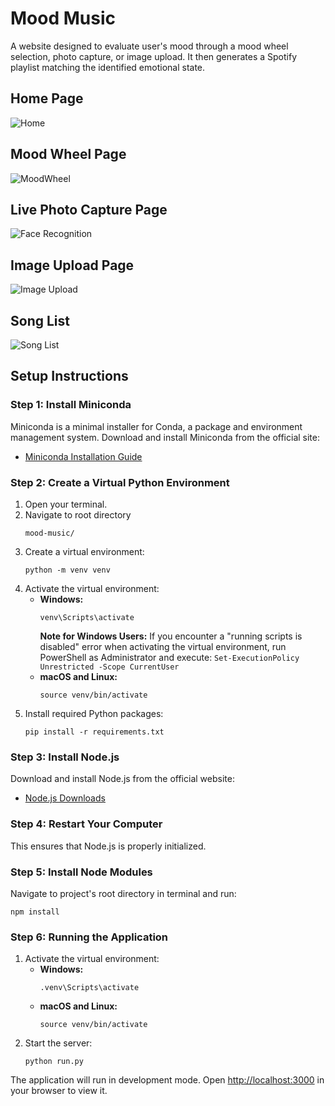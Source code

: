 
# Mood Music
A website designed to evaluate user's mood through a mood wheel selection, photo capture, or image upload. It then generates a Spotify playlist matching the identified emotional state.

## Home Page
![Home](https://github.com/dannirash/mood-music/assets/61055337/5ded48bb-70f5-414b-9926-1c7951d80c71)
## Mood Wheel Page
![MoodWheel](https://github.com/dannirash/mood-music/assets/61055337/405133a1-1b86-45d3-8a03-2bb5e2752229)
## Live Photo Capture Page
![Face Recognition](https://github.com/dannirash/mood-music/assets/61055337/2d1586c9-7131-4a1d-b88b-9e43547d0072)
## Image Upload Page
![Image Upload](https://github.com/dannirash/mood-music/assets/61055337/40ee4cf3-1632-4440-94b7-d9103ae19b9f)
## Song List
![Song List](https://github.com/dannirash/mood-music/assets/61055337/98999e48-8221-4a03-8bff-c4cf15f40478)

## Setup Instructions

### Step 1: Install Miniconda
Miniconda is a minimal installer for Conda, a package and environment management system. Download and install Miniconda from the official site:

- [Miniconda Installation Guide](https://docs.conda.io/projects/miniconda/en/latest/)

### Step 2: Create a Virtual Python Environment

1. Open your terminal.
2. Navigate to root directory
   ```
   mood-music/
   ```
3. Create a virtual environment:
   ```
   python -m venv venv
   ```
4. Activate the virtual environment:
   - **Windows:**
     ```
     venv\Scripts\activate
     ```
        **Note for Windows Users:** If you encounter a "running scripts is disabled" error when activating the virtual environment, run PowerShell as Administrator and execute:
           ```
           Set-ExecutionPolicy Unrestricted -Scope CurrentUser
           ```
   - **macOS and Linux:**
     ```
     source venv/bin/activate
     ```
5. Install required Python packages:
   ```
   pip install -r requirements.txt
   ```

### Step 3: Install Node.js
Download and install Node.js from the official website:

- [Node.js Downloads](https://nodejs.org/en/download/)

### Step 4: Restart Your Computer
This ensures that Node.js is properly initialized.

### Step 5: Install Node Modules
Navigate to project's root directory in terminal and run:
```
npm install
```

### Step 6: Running the Application

1. Activate the virtual environment:
   - **Windows:**
     ```
     .venv\Scripts\activate
     ```
   - **macOS and Linux:**
     ```
     source venv/bin/activate
     ```
2. Start the server:
   ```
   python run.py
   ```

The application will run in development mode. Open [http://localhost:3000](http://localhost:3000) in your browser to view it.
